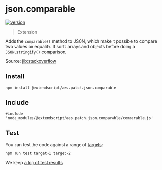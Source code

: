 # json.comparable

[![version](https://img.shields.io/npm/v/@extendscript/aes.patch.json.comparable.svg)](https://www.npmjs.org/package/@extendscript/aes.patch.json.comparable)

> Extension

Adds the `comparable()` method to JSON, which make it possible to compare two values on equality. It sorts arrays and objects before doing a `JSON.stringify()` comparison.

Source: [jib:stackoverflow](https://stackoverflow.com/questions/201183/how-to-determine-equality-for-two-javascript-objects)

## Install

    npm install @extendscript/aes.patch.json.comparable

## Include

    #include 'node_modules/@extendscript/aes.patch.json.comparable/comparable.js'

## Test

You can test the code against a range of [targets](https://github.com/nbqx/fakestk/blob/master/resources/versions.json):

    npm run test target-1 target-2

We keep [a log of test results](./test/results_log.md)
